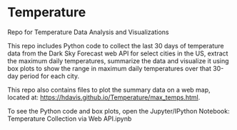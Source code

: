 # Temperature
Repo for Temperature Data Analysis and Visualizations

This repo includes Python code to collect the last 30 days of temperature data from the Dark Sky Forecast web API for select cities in the US, extract the maximum daily temperatures, summarize the data and visualize it using box plots to show the range in maximum daily temperatures over that 30-day period for each city.

This repo also contains files to plot the summary data on a web map, located at: https://hdavis.github.io/Temperature/max_temps.html.

To see the Python code and box plots, open the Jupyter/IPython Notebook: Temperature Collection via Web API.ipynb
